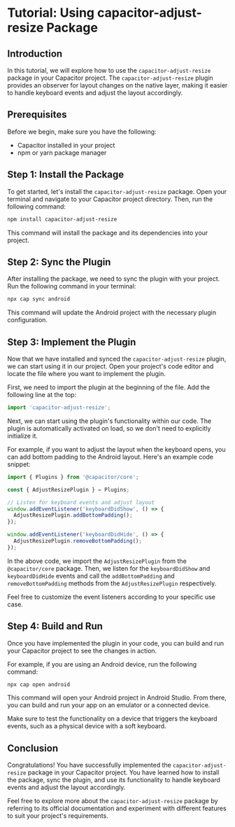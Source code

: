 # Tutorial: Using capacitor-adjust-resize Package

## Introduction

In this tutorial, we will explore how to use the `capacitor-adjust-resize` package in your Capacitor project. The `capacitor-adjust-resize` plugin provides an observer for layout changes on the native layer, making it easier to handle keyboard events and adjust the layout accordingly.

## Prerequisites

Before we begin, make sure you have the following:

- Capacitor installed in your project
- npm or yarn package manager

## Step 1: Install the Package

To get started, let's install the `capacitor-adjust-resize` package. Open your terminal and navigate to your Capacitor project directory. Then, run the following command:

```bash
npm install capacitor-adjust-resize
```

This command will install the package and its dependencies into your project.

## Step 2: Sync the Plugin

After installing the package, we need to sync the plugin with your project. Run the following command in your terminal:

```bash
npx cap sync android
```

This command will update the Android project with the necessary plugin configuration.

## Step 3: Implement the Plugin

Now that we have installed and synced the `capacitor-adjust-resize` plugin, we can start using it in our project. Open your project's code editor and locate the file where you want to implement the plugin.

First, we need to import the plugin at the beginning of the file. Add the following line at the top:

```javascript
import 'capacitor-adjust-resize';
```

Next, we can start using the plugin's functionality within our code. The plugin is automatically activated on load, so we don't need to explicitly initialize it.

For example, if you want to adjust the layout when the keyboard opens, you can add bottom padding to the Android layout. Here's an example code snippet:

```javascript
import { Plugins } from '@capacitor/core';

const { AdjustResizePlugin } = Plugins;

// Listen for keyboard events and adjust layout
window.addEventListener('keyboardDidShow', () => {
  AdjustResizePlugin.addBottomPadding();
});

window.addEventListener('keyboardDidHide', () => {
  AdjustResizePlugin.removeBottomPadding();
});
```

In the above code, we import the `AdjustResizePlugin` from the `@capacitor/core` package. Then, we listen for the `keyboardDidShow` and `keyboardDidHide` events and call the `addBottomPadding` and `removeBottomPadding` methods from the `AdjustResizePlugin` respectively.

Feel free to customize the event listeners according to your specific use case.

## Step 4: Build and Run

Once you have implemented the plugin in your code, you can build and run your Capacitor project to see the changes in action.

For example, if you are using an Android device, run the following command:

```bash
npx cap open android
```

This command will open your Android project in Android Studio. From there, you can build and run your app on an emulator or a connected device.

Make sure to test the functionality on a device that triggers the keyboard events, such as a physical device with a soft keyboard.

## Conclusion

Congratulations! You have successfully implemented the `capacitor-adjust-resize` package in your Capacitor project. You have learned how to install the package, sync the plugin, and use its functionality to handle keyboard events and adjust the layout accordingly.

Feel free to explore more about the `capacitor-adjust-resize` package by referring to its official documentation and experiment with different features to suit your project's requirements.